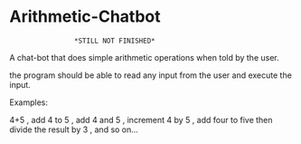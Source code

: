 # Arithmetic-Chatbot

                    *STILL NOT FINISHED*

A chat-bot that does simple arithmetic operations when told by the user.

the program should be able to read any input from the user and execute the input.

Examples:

4+5 , add 4 to 5 , add 4 and 5 , increment 4 by 5 , add four to five then divide the result by 3 , and so on...
